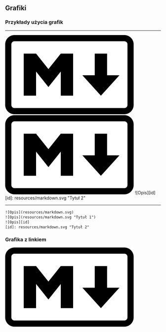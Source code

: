 ## Grafiki


### Przykłady użycia grafik
---
![Opis](resources/markdown.svg)
![Opis](resources/markdown.svg "Tytuł 1")
![Opis][id]
[id]: resources/markdown.svg "Tytuł 2"

---
```
![Opis](resources/markdown.svg)
![Opis](resources/markdown.svg "Tytuł 1")
![Opis][id]
[id]: resources/markdown.svg "Tytuł 2"
```


### Grafika z linkiem
[![Atrybut <alt/> elementu <img/>](resources/markdown.svg)](https://pl.wikipedia.org/wiki/Markdown "Atrybut <title/> elementu <a/>")